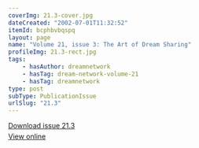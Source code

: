 ```yaml
---
coverImg: 21.3-cover.jpg
dateCreated: "2002-07-01T11:32:52"
itemId: bcphbvbqspq
layout: page
name: "Volume 21, issue 3: The Art of Dream Sharing"
profileImg: 21.3-rect.jpg
tags:
    - hasAuthor: dreamnetwork
    - hasTag: dream-network-volume-21
    - hasTag: dreamnetwork
type: post
subType: PublicationIssue
urlSlug: "21.3"
---
```


<p style="margin-block-end: 5px; margin-block-start: 5px;"><a href="../files/pdfs/Volume_21/21.3-Dream-Network-Vol-21-No-3.pdf" download="">Download issue 21.3</a></p><p style="margin-block-end: 5px; margin-block-start: 5px;"><a href="../files/pdfs/Volume_21/21.3-Dream-Network-Vol-21-No-3.pdf">View online</a></p>
